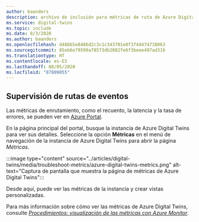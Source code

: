 ```yaml
---
author: baanders
description: archivo de inclusión para métricas de ruta de Azure Digital Twins
ms.service: digital-twins
ms.topic: include
ms.date: 8/3/2020
ms.author: baanders
ms.openlocfilehash: d486b5e8486d2c3c1c343701e0f3f4d474738063
ms.sourcegitcommit: 85eb6e79599a78573db2082fe6f3beee497ad316
ms.translationtype: HT
ms.contentlocale: es-ES
ms.lasthandoff: 08/05/2020
ms.locfileid: "87809055"
---
```

## <a name="monitor-event-routes"></a>Supervisión de rutas de eventos

Las métricas de enrutamiento, como el recuento, la latencia y la tasa de errores, se pueden ver en [Azure Portal](https://portal.azure.com/). 

En la página principal del portal, busque la instancia de Azure Digital Twins para ver sus detalles. Seleccione la opción **Métricas** en el menú de navegación de la instancia de Azure Digital Twins para abrir la página *Métricas*.

:::image type="content" source="../articles/digital-twins/media/troubleshoot-metrics/azure-digital-twins-metrics.png" alt-text="Captura de pantalla que muestra la página de métricas de Azure Digital Twins":::

Desde aquí, puede ver las métricas de la instancia y crear vistas personalizadas.

Para más información sobre cómo ver las métricas de Azure Digital Twins, consulte [*Procedimientos: visualización de las métricas con Azure Monitor*](../articles/digital-twins/troubleshoot-metrics.md).